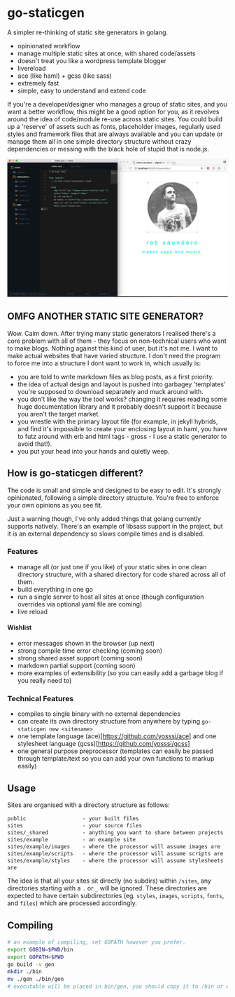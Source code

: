 # go-staticgen
A simpler re-thinking of static site generators in golang.

- opinionated workflow
- manage multiple static sites at once, with shared code/assets
- doesn't treat you like a wordpress template blogger
- livereload
- ace (like haml) + gcss (like sass)
- extremely fast
- simple, easy to understand and extend code

If you're a developer/designer who manages a group of static sites, and you want a better workflow, this might be a good option for you, as it revolves around the idea of code/module re-use across static sites. You could build up a 'reserve' of assets such as fonts, placeholder images, regularly used styles and framework files that are always available and you can update or manage them all in one simple directory structure without crazy dependencies or messing with the black hole of stupid that is node.js.

![screenshot](screenshot.png)


## OMFG ANOTHER STATIC SITE GENERATOR?
Wow. Calm down. After trying many static generators I realised there's a core problem with all of them - they focus on non-technical users who want to make blogs. Nothing against this kind of user, but it's not me. I want to make actual websites that have varied structure. I don't need the program to force me into a structure I dont want to work in, which usually is:

- you are told to write markdown files as blog posts, as a first priority.
- the idea of actual design and layout is pushed into garbagey 'templates' you're supposed to download separately and muck around with.
- you don't like the way the tool works? changing it requires reading some huge documentation library and it probably doesn't support it because you aren't the target market.
- you wrestle with the primary layout file (for example, in jekyll hybrids, and find it's impossible to create your enclosing layout in haml, you have to futz around with erb and html tags - gross - I use a static generator to avoid that!).
- you put your head into your hands and quietly weep.

## How is go-staticgen different?
The code is small and simple and designed to be easy to edit. It's strongly opinionated, following a simple directory structure. You're free to enforce your own opinions as you see fit.

Just a warning though, I've only added things that golang currently supports natively. There's an example of libsass support in the project, but it is an external dependency so slows compile times and is disabled.

### Features
- manage all (or just one if you like) of your static sites in one clean directory structure, with a shared directory for code shared across all of them.
- build everything in one go 
- run a single server to host all sites at once (though configuration overrides via optional yaml file are coming)
- live reload

#### Wishlist
- error messages shown in the browser (up next)
- strong compile time error checking (coming soon)
- strong shared asset support (coming soon)
- markdown partial support (coming soon)
- more examples of extensibility (so you can easily add a garbage blog if you really need to)

### Technical Features
- compiles to single binary with no external dependencies
- can create its own directory structure from anywhere by typing `go-staticgen new <sitename>`
- one template language (ace)[https://github.com/yosssi/ace] and one stylesheet language (gcss)[https://github.com/yosssi/gcss]
- one general purpose preprocessor (templates can easily be passed through template/text so you can add your own functions to markup easily)

## Usage

Sites are organised with a directory structure as follows:
```
public                  - your built files
sites                   - your source files
sites/_shared           - anything you want to share between projects
sites/example           - an example site
sites/example/images    - where the processor will assume images are
sites/example/scripts   - where the processor will assume scripts are
sites/example/styles    - where the processor will assume stylesheets are
```

The idea is that all your sites sit directly (no subdirs) within `/sites`, any directories starting with a `.` or `_` will be ignored. These directories are expected to have certain subdirectories (eg. `styles`, `images`, `scripts`, `fonts`, and `files`) which are processed accordingly.

## Compiling
```bash
# an example of compiling, set GOPATH however you prefer.
export GOBIN=$PWD/bin
export GOPATH=$PWD
go build -v gen
mkdir ./bin
mv ./gen ./bin/gen
# executable will be placed in bin/gen, you should copy it to /bin or within your path.
```
